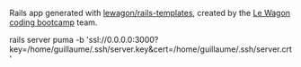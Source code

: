 Rails app generated with [lewagon/rails-templates](https://github.com/lewagon/rails-templates), created by the [Le Wagon coding bootcamp](https://www.lewagon.com) team.


rails server puma -b 'ssl://0.0.0.0:3000?key=/home/guillaume/.ssh/server.key&cert=/home/guillaume/.ssh/server.crt'
